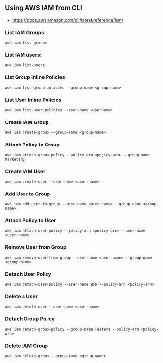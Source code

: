 ## Using AWS IAM from CLI

* https://docs.aws.amazon.com/cli/latest/reference/iam/

### List IAM Groups:
```
aws iam list-groups

```

### List IAM users:
```
aws iam list-users

```

### List Group Inline Policies
```
aws iam list-group-policies --group-name <group-name>

```

### List User Inline Policies
```
aws iam list-user-policies --user-name <username>

```

### Create IAM Group
```
aws iam create-group --group-name <group-name>

```

### Attach Policy to Group
```
aws iam attach-group-policy --policy-arn <po;icy-arn> --group-name Marketing

```

### Create IAM User
```
aws iam create-user --user-name <user-name>

```

### Add User to Group
```
aws iam add-user-to-group --user-name <user-name> --group-name <group-name>

```

### Attach Policy to User
```
aws iam attach-user-policy --policy-arn <policy-arn> --user-name <user-name>

```

### Remove User from Group
```
aws iam remove-user-from-group --user-name <user-name> --group-name <group-name>

```

### Detach User Policy
```
aws iam detach-user-policy --user-name Bob --policy-arn <policy-arn>

```

### Delete a User
```
aws iam delete-user --user-name <user-name>

```


### Detach Group Policy
```
aws iam detach-group-policy --group-name Testers --policy-arn <policy-arn>

```

### Delete IAM Group
```
aws iam delete-group --group-name <group-name>

```



